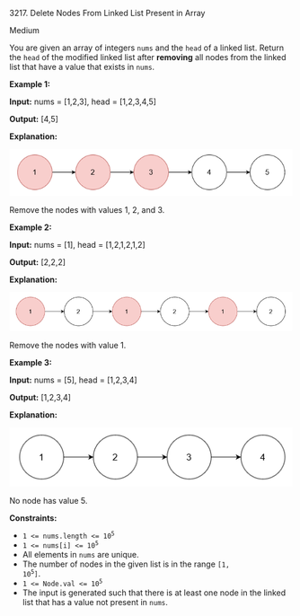 3217\. Delete Nodes From Linked List Present in Array

Medium

You are given an array of integers `nums` and the `head` of a linked list. Return the `head` of the modified linked list after **removing** all nodes from the linked list that have a value that exists in `nums`.

**Example 1:**

**Input:** nums = [1,2,3], head = [1,2,3,4,5]

**Output:** [4,5]

**Explanation:**

**![](linkedlistexample0.png)**

Remove the nodes with values 1, 2, and 3.

**Example 2:**

**Input:** nums = [1], head = [1,2,1,2,1,2]

**Output:** [2,2,2]

**Explanation:**

![](linkedlistexample1.png)

Remove the nodes with value 1.

**Example 3:**

**Input:** nums = [5], head = [1,2,3,4]

**Output:** [1,2,3,4]

**Explanation:**

**![](linkedlistexample2.png)**

No node has value 5.

**Constraints:**

*   <code>1 <= nums.length <= 10<sup>5</sup></code>
*   <code>1 <= nums[i] <= 10<sup>5</sup></code>
*   All elements in `nums` are unique.
*   The number of nodes in the given list is in the range <code>[1, 10<sup>5</sup>]</code>.
*   <code>1 <= Node.val <= 10<sup>5</sup></code>
*   The input is generated such that there is at least one node in the linked list that has a value not present in `nums`.